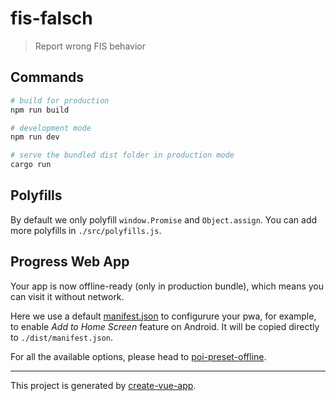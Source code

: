 # fis-falsch

> Report wrong FIS behavior

## Commands

```bash
# build for production
npm run build

# development mode
npm run dev

# serve the bundled dist folder in production mode
cargo run
```

## Polyfills

By default we only polyfill `window.Promise` and `Object.assign`. You can add more polyfills in `./src/polyfills.js`.

## Progress Web App

Your app is now offline-ready (only in production bundle), which means you can visit it without network.

Here we use a default [manifest.json](./static/manifest.json) to configurure your pwa, for example, to enable *Add to Home Screen* feature on Android. It will be copied directly to `./dist/manifest.json`.


For all the available options, please head to [poi-preset-offline](https://github.com/egoist/poi/tree/master/packages/poi-preset-offline#api).

---

This project is generated by [create-vue-app](https://github.com/vue-land/create-vue-app).
